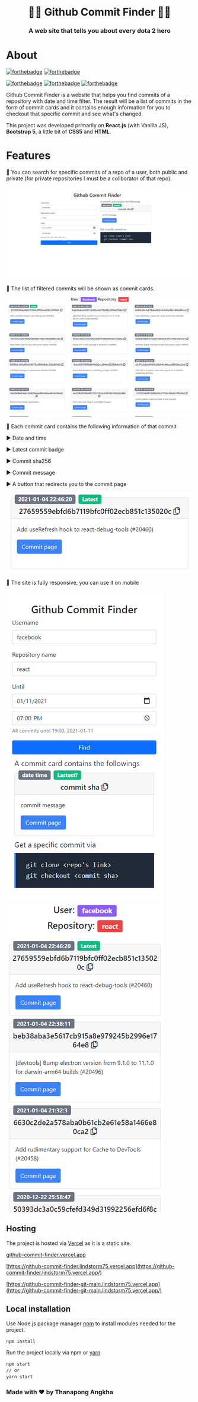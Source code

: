<h1 align="center">🐱‍👤 Github Commit Finder 🐱‍🏍</h1>
<h3 align="center">A web site that tells you about every dota 2 hero</h3>

# About

[![forthebadge](https://forthebadge.com/images/badges/made-with-javascript.svg)](https://www.javascript.com/) [![forthebadge](https://forthebadge.com/images/badges/built-with-love.svg)](https://forthebadge.com)

[![forthebadge](https://forthebadge.com/images/badges/uses-git.svg)](https://git-scm.com/) [![forthebadge](https://forthebadge.com/images/badges/uses-html.svg)](https://en.wikipedia.org/wiki/HTML5) [![forthebadge](https://forthebadge.com/images/badges/uses-css.svg)](https://en.wikipedia.org/wiki/CSS)

Github Commit Finder is a website that helps you find commits of a repository with date and time filter. The result will be a list of commits in the form of commit cards and it contains enough information for you to checkout that specific commit and see what's changed.

This project was developed primarily on **React.js** (with Vanilla JS), **Bootstrap 5**, a little bit of **CSS5** and **HTML**.

# Features
🔵 You can search for specific commits of a repo of a user, both public and private (for private repositories I must be a collborator of that repo).

![search-with-username-and-repo's-name](https://github.com/lindstorm75/github-commit-finder/blob/main/images/landing-page.PNG)

🔵 The list of filtered commits will be shown as commit cards.

 ![search-result](https://github.com/lindstorm75/github-commit-finder/blob/main/images/commits-result.PNG)
 
🔵 Each commit card contains the following information of that commit

   ▶ Date and time
   
   ▶ Latest commit badge
   
   ▶ Commit sha256
   
   ▶ Commit message
   
   ▶ A button that redirects you to the commit page
   
 ![commit-card](https://github.com/lindstorm75/github-commit-finder/blob/main/images/commit-card.PNG)

🔵 The site is fully responsive, you can use it on mobile

 ![mobile-landing-page](https://github.com/lindstorm75/github-commit-finder/blob/main/images/mobile-landing-page.PNG)
 ![mobile-search-result](https://github.com/lindstorm75/github-commit-finder/blob/main/images/mobile-search-result.PNG)
 
## Hosting

The project is hosted via [Vercel](https://vercel.com/) as it is a static site.

[github-commit-finder.vercel.app](github-commit-finder.vercel.app)

[https://github-commit-finder.lindstorm75.vercel.app](https://github-commit-finder.lindstorm75.vercel.app/)

[https://github-commit-finder-git-main.lindstorm75.vercel.app](https://github-commit-finder-git-main.lindstorm75.vercel.app/)


## Local installation

Use Node.js package manager [npm](https://nodejs.org/en/) to install modules needed for the project.

```bash
npm install
```
Run the project locally via npm or [yarn](https://yarnpkg.com/)
```bash
npm start
// or
yarn start
```

### Made with ❤ by Thanapong Angkha
